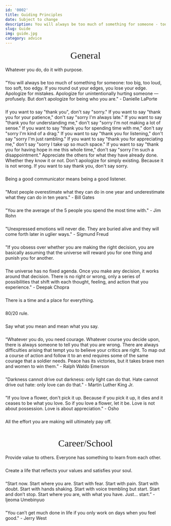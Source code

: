 ```yaml
---
id: '0002'
title: Guiding Principles
date: Subject to change
description: You will always be too much of something for someone - too big, too loud, too soft, too edgy. If you round out your edges, you lose your edge. Apologize for mistakes. Apologize for unintentionally hurting someone...
slug: Guide
img: guide.jpg
category: advice
---
```


<!------------------------- General ------------------------->
<div class="general">General</div>
<p>Whatever you do, do it with purpose.
</p>
<p>
    "You will always be too much of something for someone: too big, too loud, too soft, too edgy. If you round out your edges, you lose your edge. Apologize for mistakes. Apologize for unintentionally hurting someone — profusely. But don’t apologize for being who you are." - Danielle LaPorte
</p>
<p>
    If you want to say "thank you", don't say "sorry." If you want to say "thank you for your patience," don't say "sorry I'm always late." If you want to say "thank you for understanding me," don't say "sorry I'm not making a lot of sense." If you want to say "thank you for spending time with me," don't say "sorry I'm kind of a drag." If you want to say "thank you for listening," don't say "sorry I'm just rambling." If you want to say "thank you for appreciating me," don't say "sorry I take up so much space." If you want to say "thank you for having hope in me this whole time," don't say "sorry I'm such a disappointment." Appreciate the others for what they have already done. Whether they know it or not. Don't apologize for simply existing. Because it is not wrong. If you want to say thank you, don't say sorry.
</p>
<p>
    Being a good communicator means being a good listener. 
</p>
<p>
    "Most people overestimate what they can do in one year and underestimate what they can do in ten years." - Bill Gates
</p>
<p>
    "You are the average of the 5 people you spend the most time with." - Jim Rohn
</p>
<p>
    "Unexpressed emotions will never die. They are buried alive and they will come forth later in uglier ways." - Sigmund Freud
</p>
<p>
    "If you obsess over whether you are making the right decision, you are basically assuming that the universe will reward you for one thing and punish you for another.
</p>
<p>
    The universe has no fixed agenda. Once you make any decision, it works around that decision. There is no right or wrong, only a series of possibilities that shift with each thought, feeling, and action that you experience." - Deepak Chopra
</p>
<p>
    There is a time and a place for everything.
</p>
<p>
    80/20 rule.
</p>
<p>
    Say what you mean and mean what you say.
</p>
<p>
    “Whatever you do, you need courage. Whatever course you decide upon, there is always someone to tell you that you are wrong. There are always difficulties arising that tempt you to believe your critics are right. To map out a course of action and follow it to an end requires some of the same courage that a soldier needs. Peace has its victories, but it takes brave men and women to win them.” - Ralph Waldo Emerson
</p>
<p>
    "Darkness cannot drive out darkness: only light can do that. Hate cannot drive out hate: only love can do that." - Martin Luther King Jr.
</p>
<p>
    "If you love a flower, don't pick it up. Because if you pick it up, it dies and it ceases to be what you love. So if you love a flower, let it be. Love is not about possession. Love is about appreciation." - Osho
</p>
<p>
    All the effort you are making will ultimately pay off.
</p>
<p>
    
</p>

<!------------------------- Career/School ------------------------->
<div class="general">Career/School</div>
<p>
    Provide value to others. Everyone has something to learn from each other.
</p>
<p>
    Create a life that reflects your values and satisfies your soul.
</p>
<p>
    “Start now. Start where you are. Start with fear. Start with pain. Start with doubt. Start with hands shaking. Start with voice trembling but start. Start and don’t stop. Start where you are, with what you have. Just... start.” - Ijeoma Umebinyuo
</p>
<p>
    "You can’t get much done in life if you only work on days when you feel good." - Jerry West
</p>
<p>
    
</p>
<p>
    
</p>
<p>
    
</p>

<style>

div {
   text-align: justify;
}

.general {
    font-size: 30px;
    text-align: center;
    font-family: 'Bebas Neue', cursive;
}

p {
    padding-top: 5px;
    padding-bottom: 5px;
}

p1 {
    font-weight: bold;
}

p2 {
    font-style: italic;
    color: black;
}

p2:hover {
    text-decoration: underline;
}

</style>